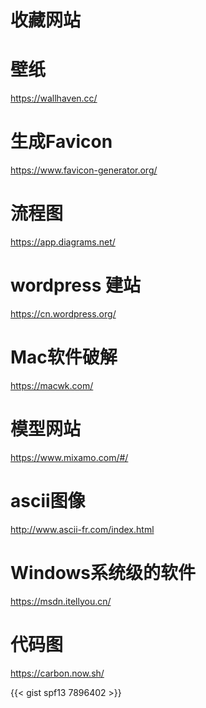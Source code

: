 # 收藏网站


<!--more-->

# 壁纸

https://wallhaven.cc/

# 生成Favicon

https://www.favicon-generator.org/

# 流程图

https://app.diagrams.net/

# wordpress 建站

https://cn.wordpress.org/

# Mac软件破解

https://macwk.com/

# 模型网站

https://www.mixamo.com/#/

# ascii图像

http://www.ascii-fr.com/index.html

# Windows系统级的软件

https://msdn.itellyou.cn/

# 代码图

https://carbon.now.sh/

{{< gist spf13 7896402 >}}

